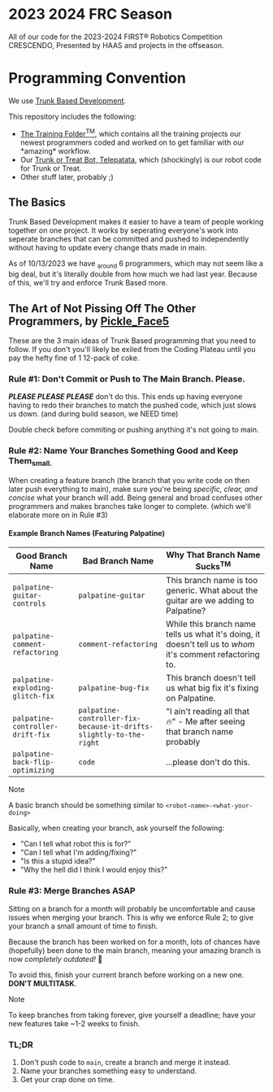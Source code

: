 # 2023 2024 FRC Season
All of our code for the 2023-2024 FIRST® Robotics Competition CRESCENDO, Presented by HAAS and projects in the offseason.

# Programming Convention
We use [Trunk Based Development](https://trunkbaseddevelopment.com/).

This repository includes the following:
+ [The Training Folder<sup>TM</sup>](https://github.com/SteelRidgeRobotics/2023-2024_FRC_Season/tree/main), which contains all the training projects our newest programmers coded and worked on to get familiar with our \*amazing\* workflow.
+ Our [Trunk or Treat Bot, Telepatata](https://github.com/SteelRidgeRobotics/2023-2024_FRC_Season/tree/main/TrunkOrTreatRobot), which (shockingly) is our robot code for Trunk or Treat.
+ Other stuff later, probably ;)

## The Basics
Trunk Based Development makes it easier to have a team of people working together on one project. It works by seperating everyone's work into seperate branches that can be committed and pushed to independently without having to update every change thats made in main.

As of 10/13/2023 we have <sub>around</sub> 6 programmers, which may not seem like a big deal, but it's literally double from how much we had last year. Because of this, we'll try and enforce Trunk Based more.

## The Art of Not Pissing Off The Other Programmers, by [Pickle_Face5](https://github.com/PickleFace5)
These are the 3 main ideas of Trunk Based programming that you need to follow. If you don't you'll likely be exiled from the Coding Plateau until you pay the hefty fine of 1 12-pack of coke.

### Rule #1: Don't Commit or Push to The Main Branch. Please.
***PLEASE PLEASE PLEASE*** don't do this. This ends up having everyone having to redo their branches to match the pushed code, which just slows us down. (and during build season, we NEED time)

Double check before commiting or pushing anything it's not going to main.

### Rule #2: Name Your Branches Something Good and Keep Them<sub>small.</sub>
When creating a feature branch (the branch that you write code on then later push everything to main), make sure you're being *specific, clear, and concise* what your branch will add. Being general and broad confuses other programmers and makes branches take longer to complete. (which we'll elaborate more on in Rule #3)

#### Example Branch Names (Featuring Palpatine)
| Good Branch Name | Bad Branch Name | Why That Branch Name Sucks<sup>TM</sup>
|------------------|------------------|---------------------------------------|
| `palpatine-guitar-controls` | `palpatine-guitar` | This branch name is too generic. What about the guitar are we adding to Palpatine? |
| `palpatine-comment-refactoring` | `comment-refactoring` | While this branch name tells us what it's doing, it doesn't tell us to *whom* it's comment refactoring to. |
| `palpatine-exploding-glitch-fix` | `palpatine-bug-fix` | This branch doesn't tell us what big fix it's fixing on Palpatine. |
| `palpatine-controller-drift-fix` | `palpatine-controller-fix-because-it-drifts-slightly-to-the-right` | "I ain't reading all that 🔥" - Me after seeing that branch name probably |
| `palpatine-back-flip-optimizing` | `code` | ...please don't do this. |

> [!NOTE]
> A basic branch should be something similar to `<robot-name>-<what-your-doing>`

Basically, when creating your branch, ask yourself the following:
+ "Can I tell what robot this is for?"
+ "Can I tell what I'm adding/fixing?"
+ "Is this a stupid idea?"
+ "Why the hell did I think I would enjoy this?"

### Rule #3: Merge Branches ASAP
Sitting on a branch for a month will probably be uncomfortable and cause issues when merging your branch. This is why we enforce Rule 2; to give your branch a small amount of time to finish.

Because the branch has been worked on for a month, lots of chances have (hopefully) been done to the main branch, meaning your amazing branch is now *completely outdated!* 🥳

To avoid this, finish your current branch before working on a new one. __DON'T MULTITASK__.

> [!NOTE]
> To keep branches from taking forever, give yourself a deadline; have your new features take ~1-2 weeks to finish.

### TL;DR
1. Don't push code to `main`, create a branch and merge it instead.
2. Name your branches something easy to understand.
3. Get your crap done on time.
